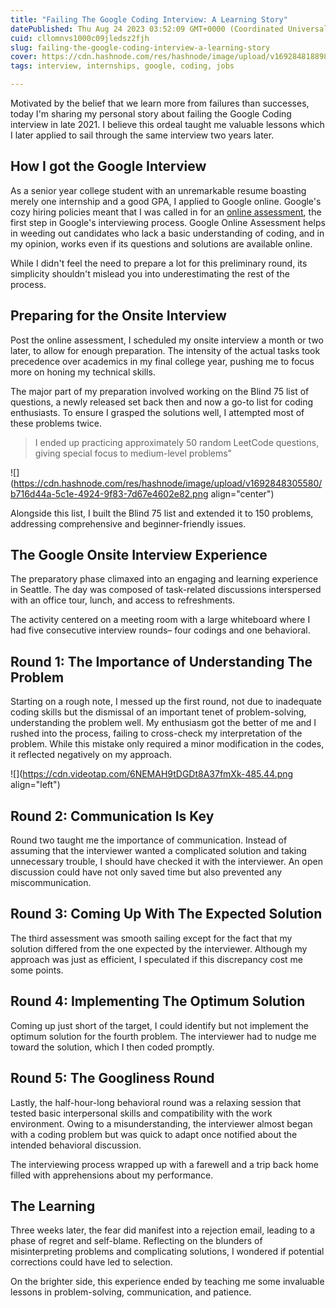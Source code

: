 ```yaml
---
title: "Failing The Google Coding Interview: A Learning Story"
datePublished: Thu Aug 24 2023 03:52:09 GMT+0000 (Coordinated Universal Time)
cuid: cllomnvs1000c09jledsz2fjh
slug: failing-the-google-coding-interview-a-learning-story
cover: https://cdn.hashnode.com/res/hashnode/image/upload/v1692848188988/6ec83eb3-8d78-473e-842c-a1e831f9f4d0.webp
tags: interview, internships, google, coding, jobs

---
```


Motivated by the belief that we learn more from failures than successes, today I'm sharing my personal story about failing the Google Coding interview in late 2021. I believe this ordeal taught me valuable lessons which I later applied to sail through the same interview two years later.

## How I got the Google Interview

As a senior year college student with an unremarkable resume boasting merely one internship and a good GPA, I applied to Google online. Google's cozy hiring policies meant that I was called in for an [online assessment](https://careerkarma.com/blog/google-online-assessment/), the first step in Google's interviewing process. Google Online Assessment helps in weeding out candidates who lack a basic understanding of coding, and in my opinion, works even if its questions and solutions are available online.

While I didn't feel the need to prepare a lot for this preliminary round, its simplicity shouldn't mislead you into underestimating the rest of the process.

## Preparing for the Onsite Interview

Post the online assessment, I scheduled my onsite interview a month or two later, to allow for enough preparation. The intensity of the actual tasks took precedence over academics in my final college year, pushing me to focus more on honing my technical skills.

The major part of my preparation involved working on the Blind 75 list of questions, a newly released set back then and now a go-to list for coding enthusiasts. To ensure I grasped the solutions well, I attempted most of these problems twice.

> I ended up practicing approximately 50 random LeetCode questions, giving special focus to medium-level problems"

![](https://cdn.hashnode.com/res/hashnode/image/upload/v1692848305580/b716d44a-5c1e-4924-9f83-7d67e4602e82.png align="center")

Alongside this list, I built the Blind 75 list and extended it to 150 problems, addressing comprehensive and beginner-friendly issues.

## The Google Onsite Interview Experience

The preparatory phase climaxed into an engaging and learning experience in Seattle. The day was composed of task-related discussions interspersed with an office tour, lunch, and access to refreshments.

The activity centered on a meeting room with a large whiteboard where I had five consecutive interview rounds– four codings and one behavioral.

## Round 1: The Importance of Understanding The Problem

Starting on a rough note, I messed up the first round, not due to inadequate coding skills but the dismissal of an important tenet of problem-solving, understanding the problem well. My enthusiasm got the better of me and I rushed into the process, failing to cross-check my interpretation of the problem. While this mistake only required a minor modification in the codes, it reflected negatively on my approach.

![](https://cdn.videotap.com/6NEMAH9tDGDt8A37fmXk-485.44.png align="left")

## Round 2: Communication Is Key

Round two taught me the importance of communication. Instead of assuming that the interviewer wanted a complicated solution and taking unnecessary trouble, I should have checked it with the interviewer. An open discussion could have not only saved time but also prevented any miscommunication.

## Round 3: Coming Up With The Expected Solution

The third assessment was smooth sailing except for the fact that my solution differed from the one expected by the interviewer. Although my approach was just as efficient, I speculated if this discrepancy cost me some points.

## Round 4: Implementing The Optimum Solution

Coming up just short of the target, I could identify but not implement the optimum solution for the fourth problem. The interviewer had to nudge me toward the solution, which I then coded promptly.

## Round 5: The Googliness Round

Lastly, the half-hour-long behavioral round was a relaxing session that tested basic interpersonal skills and compatibility with the work environment. Owing to a misunderstanding, the interviewer almost began with a coding problem but was quick to adapt once notified about the intended behavioral discussion.

The interviewing process wrapped up with a farewell and a trip back home filled with apprehensions about my performance.

## The Learning

Three weeks later, the fear did manifest into a rejection email, leading to a phase of regret and self-blame. Reflecting on the blunders of misinterpreting problems and complicating solutions, I wondered if potential corrections could have led to selection.

On the brighter side, this experience ended by teaching me some invaluable lessons in problem-solving, communication, and patience.